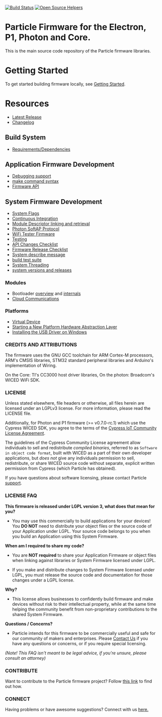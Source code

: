 [![Build Status](https://travis-ci.org/particle-iot/device-os.svg?branch=develop)](https://travis-ci.org/particle-iot/device-os)
[![Open Source Helpers](https://www.codetriage.com/spark/firmware/badges/users.svg)](https://www.codetriage.com/spark/firmware)

# Particle Firmware for the Electron, P1, Photon and Core.

This is the main source code repository of the Particle firmware libraries.

# Getting Started

To get started building firmware locally, see [Getting Started](docs/gettingstarted.md).


# Resources

- [Latest Release](http://github.com/spark/firmware/releases/)
- [Changelog](CHANGELOG.md)


## Build System

- [Requirements/Dependencies](docs/dependencies.md)

## Application Firmware Development

- [Debugging support](docs/debugging.md)
- [make command syntax](docs/build.md)
- [Firmware API](http://docs.particle.io/photon/firmware/)

## System Firmware Development

- [System Flags](system/system-flags.md)
- [Continuous Integration](ci/README.md)
- [Module Descriptor linking and retrieval](dynalib/src/readme.md)
- [Photon SoftAP Protocol](hal/src/photon/soft-ap.md)
- [WiFi Tester Firmware](user/applications/wifitester/readme.md)
- [Testing](user/tests/readme.md)
- [API Changes Checklist](http://github.com/spark/firmware/wiki/Firmware-API-Changes-Checklist)
- [Firmware Release Checklist](http://github.com/spark/firmware/wiki/Firmware-Release-Checklist)
- [System describe message](https://github.com/spark/firmware/wiki/Module-descriptor-format)
- [build test suite](build/test/readme.md)
- [System Threading](system/system-threading.md)
- [system versions and releases](system/system-versions.md)

### Modules

- Bootloader [overview](bootloader/README.md) and [internals](bootloader/documentation.md)
- [Cloud Communications](communication/README.md)

### Platforms

- [Virtual Device](hal/src/gcc/readme.md)
- [Starting a New Platform Hardware Abstraction Layer](hal/src/newhal/readme.md)
- [Installing the USB Driver on Windows](misc/driver/windows/readme.md)




### CREDITS AND ATTRIBUTIONS

The firmware uses the GNU GCC toolchain for ARM Cortex-M processors, ARM's CMSIS libraries, STM32 standard peripheral libraries and Arduino's implementation of Wiring.

On the Core: TI's CC3000 host driver libraries,
On the photon: Broadcom's WICED WiFi SDK.

### LICENSE

Unless stated elsewhere, file headers or otherwise, all files herein are licensed under an LGPLv3 license. For more information, please read the LICENSE file.

Additionally, for Photon and P1 firmware (>= v0.7.0-rc.1) which use the Cypress WICED SDK, you agree to the terms of the [Cypress IoT Community License Agreement](https://community.cypress.com/terms-and-conditions!input.jspa?displayOnly=true).

The guidelines of the Cypress Community License agreement allow individuals to sell and redistribute _compiled binaries_, referred to as `Software in object code format`, built with WICED as a part of their own developer applications, but _does not_ give any individuals permission to sell, redistribute, or share WICED source code without separate, explicit written permission from Cypress (which Particle has obtained).

If you have questions about software licensing, please contact Particle [support](https://support.particle.io/).


### LICENSE FAQ

**This firmware is released under LGPL version 3, what does that mean for you?**

 * You may use this commercially to build applications for your devices!  You **DO NOT** need to distribute your object files or the source code of your Application under LGPL.  Your source code belongs to you when you build an Application using this System Firmware.

**When am I required to share my code?**

 * You are **NOT required** to share your Application Firmware or object files when linking against libraries or System Firmware licensed under LGPL.

 * If you make and distribute changes to System Firmware licensed under LGPL, you must release the source code and documentation for those changes under a LGPL license.

**Why?**

 * This license allows businesses to confidently build firmware and make devices without risk to their intellectual property, while at the same time helping the community benefit from non-proprietary contributions to the shared System Firmware.

**Questions / Concerns?**

 * Particle intends for this firmware to be commercially useful and safe for our community of makers and enterprises.  Please [Contact Us](https://support.particle.io/) if you have any questions or concerns, or if you require special licensing.

_(Note!  This FAQ isn't meant to be legal advice, if you're unsure, please consult an attorney)_


### CONTRIBUTE

Want to contribute to the Particle firmware project? Follow [this link](CONTRIBUTING.md) to find out how.

### CONNECT

Having problems or have awesome suggestions? Connect with us [here.](https://community.particle.io/)
